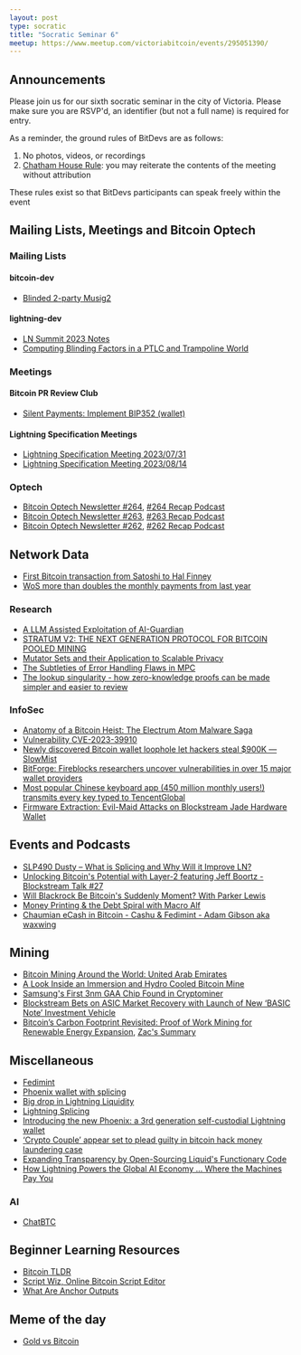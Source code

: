 ```yaml
---
layout: post
type: socratic
title: "Socratic Seminar 6"
meetup: https://www.meetup.com/victoriabitcoin/events/295051390/
---
```


## Announcements
Please join us for our sixth socratic seminar in the city of Victoria. Please make sure you are RSVP'd, an identifier (but not a full name) is required for entry.

As a reminder, the ground rules of BitDevs are as follows:
1. No photos, videos, or recordings
2. [Chatham House Rule](https://en.wikipedia.org/wiki/Chatham_House_Rule): you may reiterate the contents of the meeting without attribution

These rules exist so that BitDevs participants can speak freely within the event
## Mailing Lists, Meetings and Bitcoin Optech

### Mailing Lists
#### bitcoin-dev
- [Blinded 2-party Musig2](https://lists.linuxfoundation.org/pipermail/bitcoin-dev/2023-July/021792.html)
#### lightning-dev
- [LN Summit 2023 Notes](https://lists.linuxfoundation.org/pipermail/lightning-dev/2023-July/004014.html)
- [Computing Blinding Factors in a PTLC and Trampoline World](https://lists.linuxfoundation.org/pipermail/lightning-dev/2023-June/003999.html)

### Meetings

#### Bitcoin PR Review Club
- [Silent Payments: Implement BIP352 (wallet)](https://bitcoincore.reviews/28122)

#### Lightning Specification Meetings
- [Lightning Specification Meeting 2023/07/31](https://github.com/lightning/bolts/issues/1098)
- [Lightning Specification Meeting 2023/08/14](https://github.com/lightning/bolts/issues/1101)

### Optech
- [Bitcoin Optech Newsletter #264](https://bitcoinops.org/en/newsletters/2023/08/16/), [#264 Recap Podcast](https://bitcoinops.org/en/podcast/2023/08/17/)
- [Bitcoin Optech Newsletter #263](https://bitcoinops.org/en/newsletters/2023/08/09/), [#263 Recap Podcast](https://bitcoinops.org/en/podcast/2023/08/10/)
- [Bitcoin Optech Newsletter #262](https://bitcoinops.org/en/newsletters/2023/08/02/), [#262 Recap Podcast](https://bitcoinops.org/en/podcast/2023/08/03/)

## Network Data
- [First Bitcoin transaction from Satoshi to Hal Finney](https://twitter.com/mempool/status/1683118495595397120)
- [WoS more than doubles the monthly payments from last year](https://twitter.com/kerooke/status/1686376862631841792)

### Research
- [A LLM Assisted Exploitation of AI-Guardian](https://arxiv.org/abs/2307.15008)
- [STRATUM V2: THE NEXT GENERATION PROTOCOL FOR BITCOIN POOLED MINING](https://webthesis.biblio.polito.it/27678/)
- [Mutator Sets and their Application to Scalable Privacy](https://eprint.iacr.org/2023/1208)
- [The Subtleties of Error Handling Flaws in MPC](https://www.coinbase.com/blog/the-subtleties-of-error-handling-flaws-in-mpc)
- [The lookup singularity - how zero-knowledge proofs can be made simpler and easier to review](https://blog.icme.io/the-lookup-singularity/)

### InfoSec
- [Anatomy of a Bitcoin Heist: The Electrum Atom Malware Saga](https://medium.com/@nbax/anatomy-of-a-bitcoin-heist-the-electrum-atom-malware-saga-1685abf7c903)
- [Vulnerability CVE-2023-39910](https://milksad.info)
- [Newly discovered Bitcoin wallet loophole let hackers steal $900K — SlowMist](https://cointelegraph.com/news/newly-discovered-bitcoin-wallet-loophole-let-hackers-steal-funds-slow-mist)
- [BitForge: Fireblocks researchers uncover vulnerabilities in over 15 major wallet providers](https://www.fireblocks.com/blog/bitforge-fireblocks-researchers-uncover-vulnerabilities-in-over-15-major-wallet-providers/)
- [Most popular Chinese keyboard app (450 million monthly users!) transmits every key typed to TencentGlobal](https://twitter.com/jsrailton/status/1689284044356235264)
- [Firmware Extraction: Evil-Maid Attacks on Blockstream Jade Hardware Wallet](https://blog.ledger.com/blockstream/)

## Events and Podcasts
- [SLP490 Dusty – What is Splicing and Why Will it Improve LN?](https://stephanlivera.com/episode/490/)
- [Unlocking Bitcoin's Potential with Layer-2 featuring Jeff Boortz - Blockstream Talk #27](https://blockstream-talk-23225031.simplecast.com/episodes/blockstream-talk-27-unlocking-bitcoins-potential-with-layer-2s)
- [Will Blackrock Be Bitcoin's Suddenly Moment? With Parker Lewis](https://www.whatbitcoindid.com/podcast/will-blackrock-be-bitcoins-suddenly-moment)
- [Money Printing & the Debt Spiral with Macro Alf](https://www.whatbitcoindid.com/podcast/money-printing-the-debt-spiral)
- [Chaumian eCash in Bitcoin - Cashu & Fedimint - Adam Gibson aka waxwing](https://www.youtube.com/watch?v=VwMzNE1D3so&t=2s)

## Mining
- [Bitcoin Mining Around the World: United Arab Emirates](https://hashrateindex.com/blog/bitcoin-mining-around-the-world-united-arab-emirates/)
- [A Look Inside an Immersion and Hydro Cooled Bitcoin Mine](https://hashrateindex.com/blog/a-look-inside-an-immersion-and-hydro-bitcoin-mine/)
- [Samsung's First 3nm GAA Chip Found in Cryptominer](https://www.tomshardware.com/news/samsung-first-3nm-chip-founc)
- [Blockstream Bets on ASIC Market Recovery with Launch of New ‘BASIC Note’ Investment Vehicle](https://blockstream.com/press-releases/2023-08-15-blockstream-bets-on-asic-market-recovery-with-launch-of-new-basic-note-investment-vehicle/)
- [Bitcoin’s Carbon Footprint Revisited: Proof of Work Mining for Renewable Energy Expansion](https://www.mdpi.com/2078-1547/14/3/35), [Zac's Summary](https://twitter.com/zacguignard/status/1691517275453681666)

## Miscellaneous
- [Fedimint](https://fedimint.org/docs/intro)
- [Phoenix wallet with splicing](https://twitter.com/phoenixwallet/status/1678781368309018624)
- [Big drop in Lightning Liquidity](https://twitter.com/Leishman/status/1678733598445166596)
- [Lightning Splicing](https://lightningsplice.com/splicing_explained.html)
- [Introducing the new Phoenix: a 3rd generation self-custodial Lightning wallet](https://acinq.co/blog/phoenix-splicing-update)
- [‘Crypto Couple’ appear set to plead guilty in bitcoin hack money laundering case](https://www.cnbc.com/2023/07/21/crypto-couple-appear-set-to-plead-guilty-in-bitcoin-money-laundering.html)
- [Expanding Transparency by Open-Sourcing Liquid's Functionary Code](https://blog.liquid.net/expanding-transparency-the-liquid-networks-functionary-code-is-now-open-source/)
- [How Lightning Powers the Global AI Economy ... Where the Machines Pay You](https://lightninglabs.substack.com/p/how-lightning-powers-the-global-ai)

### AI
- [ChatBTC](https://chat.bitcoinsearch.xyz)

## Beginner Learning Resources
- [Bitcoin TLDR](https://tldr.bitcoinsearch.xyz/)
- [Script Wiz, Online Bitcoin Script Editor](https://ide.scriptwiz.app)
- [What Are Anchor Outputs](https://fanismichalakis.fr/posts/anchor-outputs/)

## Meme of the day
- [Gold vs Bitcoin](https://twitter.com/HalvingPartyMF/status/1691794465487290647)